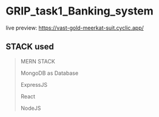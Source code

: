 # GRIP_task1_Banking_system


live preview: https://vast-gold-meerkat-suit.cyclic.app/

## STACK used

> MERN STACK
> 
 > MongoDB as Database
 > 
 > ExpressJS
 > 
 > React
 > 
 > NodeJS
 
